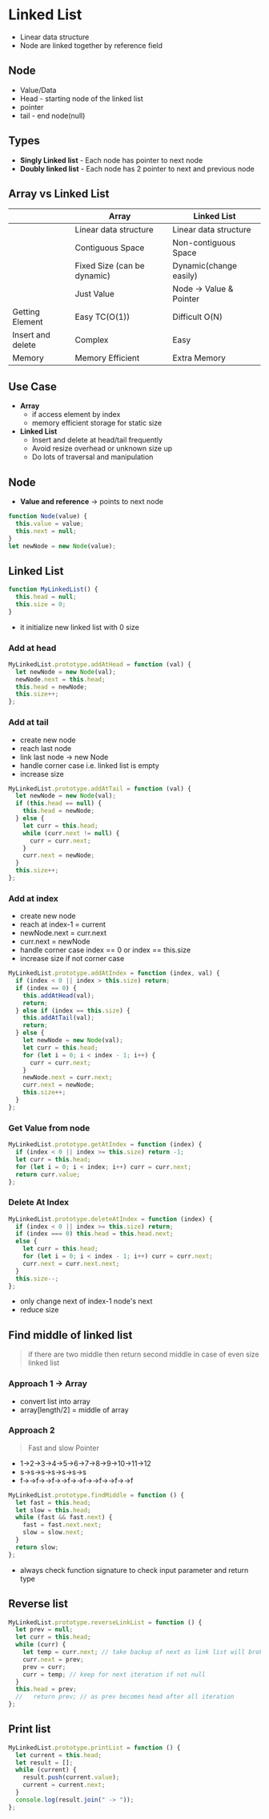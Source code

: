 # Linked List

- Linear data structure
- Node are linked together by reference field

## Node

- Value/Data
- Head - starting node of the linked list
- pointer
- tail - end node(null)

## Types

- **Singly Linked list** - Each node has pointer to next node
- **Doubly linked list** - Each node has 2 pointer to next and previous node

## Array vs Linked List

|                   | Array                       | Linked List             |
| ----------------- | --------------------------- | ----------------------- |
|                   | Linear data structure       | Linear data structure   |
|                   | Contiguous Space            | Non-contiguous Space    |
|                   | Fixed Size (can be dynamic) | Dynamic(change easily)  |
|                   | Just Value                  | Node -> Value & Pointer |
| Getting Element   | Easy TC(O(1))               | Difficult O(N)          |
| Insert and delete | Complex                     | Easy                    |
| Memory            | Memory Efficient            | Extra Memory            |

## Use Case

- **Array**
  - if access element by index
  - memory efficient storage for static size
- **Linked List**
  - Insert and delete at head/tail frequently
  - Avoid resize overhead or unknown size up
  - Do lots of traversal and manipulation

## Node

- **Value and reference** -> points to next node

```js
function Node(value) {
  this.value = value;
  this.next = null;
}
let newNode = new Node(value);
```

## Linked List

```js
function MyLinkedList() {
  this.head = null;
  this.size = 0;
}
```

- it initialize new linked list with 0 size

### Add at head

```js
MyLinkedList.prototype.addAtHead = function (val) {
  let newNode = new Node(val);
  newNode.next = this.head;
  this.head = newNode;
  this.size++;
};
```

### Add at tail

- create new node
- reach last node
- link last node -> new Node
- handle corner case i.e. linked list is empty
- increase size

```js
MyLinkedList.prototype.addAtTail = function (val) {
  let newNode = new Node(val);
  if (this.head == null) {
    this.head = newNode;
  } else {
    let curr = this.head;
    while (curr.next != null) {
      curr = curr.next;
    }
    curr.next = newNode;
  }
  this.size++;
};
```

### Add at index

- create new node
- reach at index-1 = current
- newNode.next = curr.next
- curr.next = newNode
- handle corner case index == 0 or index == this.size
- increase size if not corner case

```js
MyLinkedList.prototype.addAtIndex = function (index, val) {
  if (index < 0 || index > this.size) return;
  if (index == 0) {
    this.addAtHead(val);
    return;
  } else if (index == this.size) {
    this.addAtTail(val);
    return;
  } else {
    let newNode = new Node(val);
    let curr = this.head;
    for (let i = 0; i < index - 1; i++) {
      curr = curr.next;
    }
    newNode.next = curr.next;
    curr.next = newNode;
    this.size++;
  }
};
```

### Get Value from node

```js
MyLinkedList.prototype.getAtIndex = function (index) {
  if (index < 0 || index >= this.size) return -1;
  let curr = this.head;
  for (let i = 0; i < index; i++) curr = curr.next;
  return curr.value;
};
```

### Delete At Index

```js
MyLinkedList.prototype.deleteAtIndex = function (index) {
  if (index < 0 || index >= this.size) return;
  if (index === 0) this.head = this.head.next;
  else {
    let curr = this.head;
    for (let i = 0; i < index - 1; i++) curr = curr.next;
    curr.next = curr.next.next;
  }
  this.size--;
};
```

- only change next of index-1 node's next
- reduce size

## Find middle of linked list

> if there are two middle then return second middle in case of even size linked list

### Approach 1 -> Array

- convert list into array
- array[length/2] = middle of array

### Approach 2

> Fast and slow Pointer

- 1->2->3->4->5->6->7->8->9->10->11->12
- s->s->s->s->s->s->s
- f->->f->->f->->f->->f->->f->->f->->f

```js
MyLinkedList.prototype.findMiddle = function () {
  let fast = this.head;
  let slow = this.head;
  while (fast && fast.next) {
    fast = fast.next.next;
    slow = slow.next;
  }
  return slow;
};
```

- always check function signature to check input parameter and return type

## Reverse list

```js
MyLinkedList.prototype.reverseLinkList = function () {
  let prev = null;
  let curr = this.head;
  while (curr) {
    let temp = curr.next; // take backup of next as link list will broke
    curr.next = prev;
    prev = curr;
    curr = temp; // keep for next iteration if not null
  }
  this.head = prev;
  //   return prev; // as prev becomes head after all iteration
};
```

## Print list

```js
MyLinkedList.prototype.printList = function () {
  let current = this.head;
  let result = [];
  while (current) {
    result.push(current.value);
    current = current.next;
  }
  console.log(result.join(" -> "));
};
```
